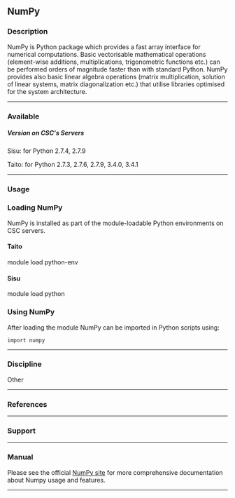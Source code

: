 ## NumPy

### Description

NumPy is Python package which provides a fast array interface for numerical computations. Basic vectorisable mathematical operations (element-wise additions, multiplications, trigonometric functions etc.) can be performed orders of magnitude faster than with standard Python. NumPy provides also basic linear algebra operations (matrix multiplication, solution of linear systems, matrix diagonalization etc.) that utilise libraries optimised for the system architecture.

* * *

### Available

##### Version on CSC's Servers

Sisu: for Python 2.7.4, 2.7.9

Taito: for Python 2.7.3, 2.7.6, 2.7.9, 3.4.0, 3.4.1

* * *

### Usage

### Loading NumPy

NumPy is installed as part of the module-loadable Python environments on CSC servers.

#### Taito

module load python-env

#### Sisu

module load python

### Using NumPy

After loading the module NumPy can be imported in Python scripts using:

    import numpy

* * *

### Discipline

Other  

* * *

### References

* * *

### Support

* * *

### Manual

Please see the official [NumPy site](http://numpy.scipy.org/) for more comprehensive documentation about Numpy usage and features.

* * *